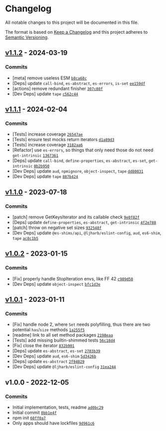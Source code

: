 # Changelog

All notable changes to this project will be documented in this file.

The format is based on [Keep a Changelog](https://keepachangelog.com/en/1.0.0/)
and this project adheres to [Semantic Versioning](https://semver.org/spec/v2.0.0.html).

## [v1.1.2](https://github.com/es-shims/Set.prototype.isSupersetOf/compare/v1.1.1...v1.1.2) - 2024-03-19

### Commits

- [meta] remove useless ESM [`b8ca68c`](https://github.com/es-shims/Set.prototype.isSupersetOf/commit/b8ca68c52d1de1e2d7b5e9a7bfa73d702015bd61)
- [Deps] update `call-bind`, `es-abstract`, `es-errors`, `is-set` [`ee159df`](https://github.com/es-shims/Set.prototype.isSupersetOf/commit/ee159df178e24d9ee22a702961f2a9614e4c2494)
- [actions] remove redundant finisher [`307c80f`](https://github.com/es-shims/Set.prototype.isSupersetOf/commit/307c80f606dc431bb1d13e633bcede5c0484a073)
- [Dev Deps] update `tape` [`c562c44`](https://github.com/es-shims/Set.prototype.isSupersetOf/commit/c562c4459d38a7964ad16fb94c8d7f0ed2bc7e92)

## [v1.1.1](https://github.com/es-shims/Set.prototype.isSupersetOf/compare/v1.1.0...v1.1.1) - 2024-02-04

### Commits

- [Tests] increase coverage [`26547ae`](https://github.com/es-shims/Set.prototype.isSupersetOf/commit/26547ae9c5a0c160ad1c0636994cb35b5f062b09)
- [Tests] ensure test mocks return iterators [`d1a89d3`](https://github.com/es-shims/Set.prototype.isSupersetOf/commit/d1a89d343a2355f53642211a0f0b231eb9922345)
- [Tests] increase coverage [`3182aa6`](https://github.com/es-shims/Set.prototype.isSupersetOf/commit/3182aa6fef7b6b33706f039c8222a1cc79cafc7a)
- [Refactor] use `es-errors`, so things that only need those do not need `get-intrinsic` [`1367361`](https://github.com/es-shims/Set.prototype.isSupersetOf/commit/1367361bdb5190a33993516f9185446d3d54053e)
- [Deps] update `call-bind`, `define-properties`, `es-abstract`, `es-set`, `get-intrinsic` [`0b2b950`](https://github.com/es-shims/Set.prototype.isSupersetOf/commit/0b2b950e2cfe9714f193113bad2a24af47c85b2b)
- [Dev Deps] update `aud`, `npmignore`, `object-inspect`, `tape` [`dd80031`](https://github.com/es-shims/Set.prototype.isSupersetOf/commit/dd800318765bbe340bd3763143e0afa131e28444)
- [Dev Deps] update `tape` [`887b424`](https://github.com/es-shims/Set.prototype.isSupersetOf/commit/887b4242ebd765dd441124556b904602dd53f2cc)

## [v1.1.0](https://github.com/es-shims/Set.prototype.isSupersetOf/compare/v1.0.2...v1.1.0) - 2023-07-18

### Commits

- [patch] remove GetKeysIterator and its callable check [`9e0f82f`](https://github.com/es-shims/Set.prototype.isSupersetOf/commit/9e0f82f7d643e89f3bc3646de5d4780891193e90)
- [Deps] update `define-properties`, `es-abstract`, `get-intrinsic` [`4f2e788`](https://github.com/es-shims/Set.prototype.isSupersetOf/commit/4f2e78898c482aadbc4322bd5f5cd36d57a34461)
- [patch] throw on negative set sizes [`932548f`](https://github.com/es-shims/Set.prototype.isSupersetOf/commit/932548f45e08875eada66ce0f43ebece84010c97)
- [Dev Deps] update `@es-shims/api`, `@ljharb/eslint-config`, `aud`, `es6-shim`, `tape` [`ac8c1b5`](https://github.com/es-shims/Set.prototype.isSupersetOf/commit/ac8c1b54a069b31332cfa58382986e8074ed0231)

## [v1.0.2](https://github.com/es-shims/Set.prototype.isSupersetOf/compare/v1.0.1...v1.0.2) - 2023-01-15

### Commits

- [Fix] properly handle StopIteration envs, like FF 42 [`c989d58`](https://github.com/es-shims/Set.prototype.isSupersetOf/commit/c989d58ca65f8e1e6d1420549e5ca77e2a5d2529)
- [Dev Deps] update `object-inspect` [`bfc1d3e`](https://github.com/es-shims/Set.prototype.isSupersetOf/commit/bfc1d3e97aa5c1badb458e3f71295ade5d6e59bc)

## [v1.0.1](https://github.com/es-shims/Set.prototype.isSupersetOf/compare/v1.0.0...v1.0.1) - 2023-01-11

### Commits

- [Fix] handle node 2, where `Set` needs polyfilling, thus there are two potential `has`/`size` methods [`1a255f5`](https://github.com/es-shims/Set.prototype.isSupersetOf/commit/1a255f572204446f38582a9d9aeaba1767ceb799)
- [readme] link to all set method packages [`2198eaa`](https://github.com/es-shims/Set.prototype.isSupersetOf/commit/2198eaa076393bb525597efb81d8c2e7989f61f6)
- [Tests] add missing builtin-shimmed tests [`56c18d4`](https://github.com/es-shims/Set.prototype.isSupersetOf/commit/56c18d435c54169c4f52ee449f906a27951c39f6)
- [Fix] close the iterator [`832b901`](https://github.com/es-shims/Set.prototype.isSupersetOf/commit/832b901fb2464bb21f83790b1b292bfebe669e1e)
- [Deps] update `es-abstract`, `es-set` [`2703b39`](https://github.com/es-shims/Set.prototype.isSupersetOf/commit/2703b393f67f029d21ff4ea8a7bf11247d63a1ba)
- [Dev Deps] update `aud`, `es6-shim` [`5d3426b`](https://github.com/es-shims/Set.prototype.isSupersetOf/commit/5d3426bbc18da557123434ae070c73cf76a319b3)
- [Deps] update `es-abstract` [`2f94029`](https://github.com/es-shims/Set.prototype.isSupersetOf/commit/2f94029b5a7b73254624ee963616885314165159)
- [Dev Deps] update `@ljharb/eslint-config` [`31ea244`](https://github.com/es-shims/Set.prototype.isSupersetOf/commit/31ea2447888154d81dfb6cd9880a0706ab646596)

## v1.0.0 - 2022-12-05

### Commits

- Initial implementation, tests, readme [`ad0bc29`](https://github.com/es-shims/Set.prototype.isSupersetOf/commit/ad0bc29a0964f80af2dbc7fa6406b661298dd585)
- Initial commit [`0bb1e4f`](https://github.com/es-shims/Set.prototype.isSupersetOf/commit/0bb1e4f0fbe44b052e81cf1b3246c0f84cd6133b)
- npm init [`60ff0a7`](https://github.com/es-shims/Set.prototype.isSupersetOf/commit/60ff0a764bcb51e5095750e839a661c0f1b88dd1)
- Only apps should have lockfiles [`9d961c6`](https://github.com/es-shims/Set.prototype.isSupersetOf/commit/9d961c69616a6bd77995edbdd27cc0c1e0ee6741)
